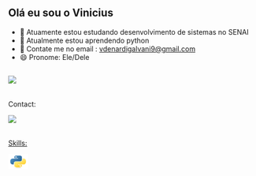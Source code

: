 ## Olá eu sou o Vinicius
- 🔭 Atuamente estou estudando desenvolvimento de sistemas no SENAI
- 🌱 Atualmente estou aprendendo python
- 💬 Contate me no email : vdenardigalvani9@gmail.com
- 😄 Pronome: Ele/Dele
  
 ##
 <div>
  <img height="180em" src= "https://github-readme-stats.vercel.app/api?username=ViniciusDenardi&show_icons=true&hide=contribs,prc&cache_seconds=86400&theme-dracula"/>
</div>

  ## 
Contact:
<div>
  <a href = "mailto:vdenardigalvani9@gmail.com"><img src= "https://img.shields.io/badge/Gmail-D14836?style=for-the-badge&logo=gmail&logoColor=white">
</div>
    
##
Skills:
<div>
  <img align="center" alt="Vinicius-Python" height="30" width="40" src="https://raw.githubusercontent.com/devicons/devicon/master/icons/python/python-original.svg">
</div>
